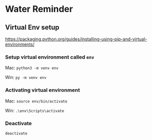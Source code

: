 # Water Reminder

## Virtual Env setup
https://packaging.python.org/guides/installing-using-pip-and-virtual-environments/

### Setup virtual environment called `env`
Mac: `python3 -m venv env`

Win: `py -m venv env`

### Activating virtual environment
Mac: `source env/bin/activate`

Win: `.\env\Scripts\activate`

### Deactivate
`deactivate`
